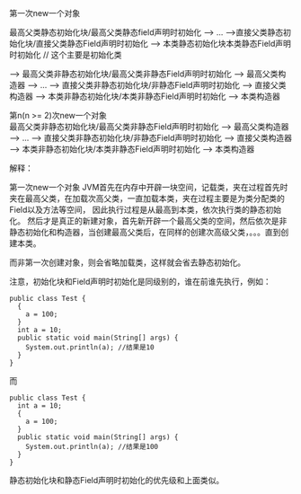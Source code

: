 第一次new一个对象

最高父类静态初始化块/最高父类静态field声明时初始化 --> ... -->直接父类静态初始化块/直接父类静态Field声明时初始化 --> 本类静态初始化块本类静态Field声明时初始化 // 这个主要是初始化类

--> 最高父类非静态初始化块/最高父类非静态Field声明时初始化 --> 最高父类构造器 --> ... --> 直接父类非静态初始化块/非静态Field声明时初始化 --> 直接父类构造器 --> 本类非静态初始化块/本类非静态Field声明时初始化 --> 本类构造器

第n(n >= 2)次new一个对象   
最高父类非静态初始化块/最高父类非静态Field声明时初始化 --> 最高父类构造器 --> ... --> 直接父类非静态初始化块/非静态Field声明时初始化 --> 直接父类构造器 --> 本类非静态初始化块/本类非静态Field声明时初始化 --> 本类构造器

解释：

第一次new一个对象
JVM首先在内存中开辟一块空间，记载类，夹在过程首先时夹在最高父类，在加载次高父类，一直加载本类，夹在过程主要是为类分配类的Field以及方法等空间， 因此执行过程是从最高到本类，依次执行类的静态初始化。
然后才是真正的新建对象，首先新开辟一个最高父类的空间，然后依次是非静态初始化和构造器，当创建最高父类后，在同样的创建次高级父类，。。。直到创建本类。

而非第一次创建对象，则会省略加载类，这样就会省去静态初始化。

注意，初始化块和Field声明时初始化是同级别的，谁在前谁先执行，例如：
```
public class Test {
  {
    a = 100;
  }
  int a = 10;
  public static void main(String[] args) {
    System.out.println(a); //结果是10
  }
}
```
而
```
public class Test {
  int a = 10;
  {
    a = 100;
  }
  public static void main(String[] args) {
    System.out.println(a); //结果是100
  }
}
```

静态初始化块和静态Field声明时初始化的优先级和上面类似。
